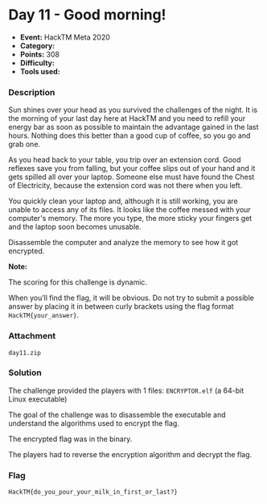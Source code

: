 # Day 11 - Good morning!

* **Event:** HackTM Meta 2020
* **Category:** 
* **Points:** 308
* **Difficulty:** 
* **Tools used:** 

### Description

Sun shines over your head as you survived the challenges of the night. It is the morning of your last day here at HackTM and you need to refill your energy bar as soon as possible to maintain the advantage gained in the last hours. Nothing does this better than a good cup of coffee, so you go and grab one.  

As you head back to your table, you trip over an extension cord. Good reflexes save you from falling, but your coffee slips out of your hand and it gets spilled all over your laptop. Someone else must have found the Chest of Electricity, because the extension cord was not there when you left.  

You quickly clean your laptop and, although it is still working, you are unable to access any of its files. It looks like the coffee messed with your computer's memory. The more you type, the more sticky your fingers get and the laptop soon becomes unusable.  

Disassemble the computer and analyze the memory to see how it got encrypted.

**Note:**

The scoring for this challenge is dynamic.

When you’ll find the flag, it will be obvious. Do not try to submit a possible answer by placing it in between curly brackets using the flag format `HackTM{your_answer}`.

### Attachment

`day11.zip`

### Solution

The challenge provided the players with 1 files: `ENCRYPTOR.elf` (a 64-bit Linux executable)

The goal of the challenge was to disassemble the executable and understand the algorithms used to encrypt the flag.  

The encrypted flag was in the binary.  

The players had to reverse the encryption algorithm and decrypt the flag.

### Flag

`HackTM{do_you_pour_your_milk_in_first_or_last?}`
